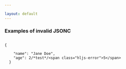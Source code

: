 ```yaml
---

layout: default
---
```


### Examples of invalid JSONC

```jsonc

{

    "name": "Jane Doe", 
    "age": 2/*test*/<span class="hljs-error">5</span>
  }

```